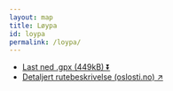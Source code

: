 ```yaml
---
layout: map
title: Løypa
id: loypa
permalink: /loypa/
---
```


<ul class="map__overlay__actions">
    <li>
        <a href="./files/Stirsdag.gpx" download="Stirsdag.gpx">Last ned .gpx (449kB) ⏬</a>
    </li>
    <li>
        <a href="https://oslosti.no/stil%C3%B8ping-fra-disen-til-kjels%C3%A5s-697c60f2e2b0" target="_blank">Detaljert rutebeskrivelse (oslosti.no) ↗️</a>
    </li>
</ul>